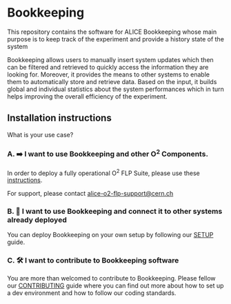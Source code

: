 # Bookkeeping
This repository contains the software for ALICE Bookkeeping whose main purpose is to keep track of the experiment and provide a history state of the system

Bookkeeping allows users to manually insert system updates which then can be filtered and retrieved to quickly access the information they are looking for. Moreover, it provides the means to other systems to enable them to automatically store and retrieve data. Based on the input, it builds global and individual statistics about  the system performances which in turn helps improving the overall  efficiency of the experiment.

## Installation instructions

What is your use case?

### A. :arrow_right: I want to use Bookkeeping and other O<sup>2</sup> Components.

In order to deploy a fully operational O<sup>2</sup> FLP Suite, please use these [instructions](https://alice-flp.docs.cern.ch/system-configuration/utils/o2-flp-setup/). 

For support, please contact alice-o2-flp-support@cern.ch

### B. :telescope: I want to use Bookkeeping and connect it to other systems already deployed

You can deploy Bookkeeping on your own setup by following our [SETUP](/docs/setup.md) guide.

### C. :hammer_and_wrench: I want to contribute to Bookkeeping software

You are more than welcomed to contribute to Bookkeeping. Please fellow our [CONTRIBUTING](./docs/CONTRIBUTING.md) guide where you can find out more about how to set up a dev environment and how to follow our coding standards.
